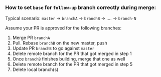 ### How to set `base` for `follow-up` branch correctly during merge:

Typical scenario: `master` -> `branchA` -> `branchB` -> .... -> `branch-N`

Assume your PR is approved for the following branches:

1. Merge PR `branchA`
2. Pull. Rebase `branchB` on the new master, push
3. Update PR `branchB` to go against `master`
4. Delete remote branch for the PR that got merged in step 1
5. Once `branchB` finishes building, merge that one as well
6. Delete remote branch for the PR that got merged in step 5
7. Delete local branch(s)
